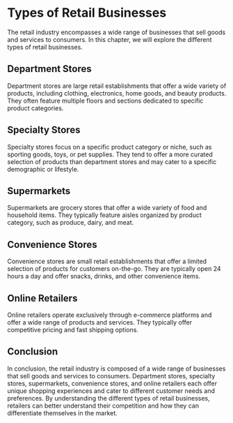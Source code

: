 Types of Retail Businesses
================================================================

The retail industry encompasses a wide range of businesses that sell goods and services to consumers. In this chapter, we will explore the different types of retail businesses.

Department Stores
-----------------

Department stores are large retail establishments that offer a wide variety of products, including clothing, electronics, home goods, and beauty products. They often feature multiple floors and sections dedicated to specific product categories.

Specialty Stores
----------------

Specialty stores focus on a specific product category or niche, such as sporting goods, toys, or pet supplies. They tend to offer a more curated selection of products than department stores and may cater to a specific demographic or lifestyle.

Supermarkets
------------

Supermarkets are grocery stores that offer a wide variety of food and household items. They typically feature aisles organized by product category, such as produce, dairy, and meat.

Convenience Stores
------------------

Convenience stores are small retail establishments that offer a limited selection of products for customers on-the-go. They are typically open 24 hours a day and offer snacks, drinks, and other convenience items.

Online Retailers
----------------

Online retailers operate exclusively through e-commerce platforms and offer a wide range of products and services. They typically offer competitive pricing and fast shipping options.

Conclusion
----------

In conclusion, the retail industry is composed of a wide range of businesses that sell goods and services to consumers. Department stores, specialty stores, supermarkets, convenience stores, and online retailers each offer unique shopping experiences and cater to different customer needs and preferences. By understanding the different types of retail businesses, retailers can better understand their competition and how they can differentiate themselves in the market.
